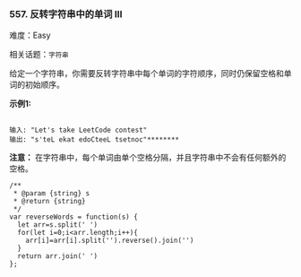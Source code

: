 ### 557. 反转字符串中的单词 III

难度：Easy

相关话题：`字符串`

给定一个字符串，你需要反转字符串中每个单词的字符顺序，同时仍保留空格和单词的初始顺序。



**示例1:** 



```

输入: "Let's take LeetCode contest"
输出: "s'teL ekat edoCteeL tsetnoc"********
```


********注意：******** 在字符串中，每个单词由单个空格分隔，并且字符串中不会有任何额外的空格。


```
/**
 * @param {string} s
 * @return {string}
 */
var reverseWords = function(s) {
  let arr=s.split(' ')
  for(let i=0;i<arr.length;i++){
    arr[i]=arr[i].split('').reverse().join('')
  }
  return arr.join(' ')
};
```

